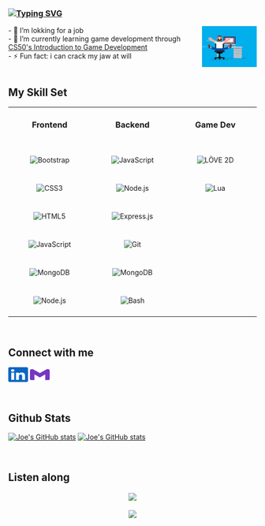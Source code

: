 ### [![Typing SVG](https://readme-typing-svg.herokuapp.com?color=7636C1&lines=Heyyo+👋)](https://git.io/typing-svg)

<img src="/profile.gif" width="22%" align="right" />

<div >
- 🔭 I’m lokking for a job
</div>
<div >
  - 🌱 I’m currently learning game development through <a href="https://online-learning.harvard.edu/course/cs50s-introduction-game-development?delta=0"> CS50's Introduction to Game Development</a>
</div>
<div >
- ⚡ Fun fact: i can crack my jaw at will         
</div>

<br/>


## My Skill Set  
<table><tr><td valign="top" width="33%">

### <div align="center"> Frontend  </div>   
  <br/>
<div align="center">  
<img style="margin: 20px" src="https://profilinator.rishav.dev/skills-assets/bootstrap-plain.svg" alt="Bootstrap" height="50" />  
<img style="margin: 20px" src="https://profilinator.rishav.dev/skills-assets/css3-original-wordmark.svg" alt="CSS3" height="50" />  
<img style="margin: 20px" src="https://profilinator.rishav.dev/skills-assets/html5-original-wordmark.svg" alt="HTML5" height="50" />  
<img style="margin: 20px" src="https://profilinator.rishav.dev/skills-assets/javascript-original.svg" alt="JavaScript" height="50" />  
<img style="margin: 20px" src="https://profilinator.rishav.dev/skills-assets/mongodb-original-wordmark.svg" alt="MongoDB" height="50" />  
<img style="margin: 20px" src="https://profilinator.rishav.dev/skills-assets/nodejs-original-wordmark.svg" alt="Node.js" height="50" />  
</div>

</td><td valign="top" width="33%">

### <div align="center"> Backend  </div>
  <br/>
<div align="center">  
<img style="margin: 20px" src="https://profilinator.rishav.dev/skills-assets/javascript-original.svg" alt="JavaScript" height="50" />  
<img style="margin: 20px" src="https://profilinator.rishav.dev/skills-assets/nodejs-original-wordmark.svg" alt="Node.js" height="50" />  
<img style="margin: 20px" src="https://profilinator.rishav.dev/skills-assets/express-original-wordmark.svg" alt="Express.js" height="50" />  
<img style="margin: 20px" src="https://profilinator.rishav.dev/skills-assets/git-scm-icon.svg" alt="Git" height="50" />  
<img style="margin: 20px" src="https://profilinator.rishav.dev/skills-assets/mongodb-original-wordmark.svg" alt="MongoDB" height="50" />  
<img style="margin: 20px" src="https://profilinator.rishav.dev/skills-assets/gnu_bash-icon.svg" alt="Bash" height="50" />  
</div>

</td>
  
<td valign="top" width="33%">

### <div align="center"> Game Dev  </div>
  <br/>
<div align="center">  
<img style="margin: 20px" src="https://res.cloudinary.com/canonical/image/fetch/f_auto,q_auto,fl_sanitize,w_120,h_120/https://dashboard.snapcraft.io/site_media/appmedia/2018/05/icon_QyS3RIm.png" alt="LÖVE 2D" height="50" />  
<img style="margin: 20px" src="https://upload.wikimedia.org/wikipedia/commons/thumb/c/cf/Lua-Logo.svg/1200px-Lua-Logo.svg.png" alt="Lua" height="50" />  
</div>

</td>
</tr>
</table>

<br/>  


## Connect with me  

<p align="left">
<a href="https://www.linkedin.com/in/joe-raad/" target="blank"><img align="center" src="/linkedin.svg" alt="" height="30" width="40" /></a>
<a href="mailto:raad_joe@outlook.com" target="blank">
<img align="center" src="/gmail.svg" alt="" height="30" width="40" /></a>
</p>
  

<br/>  


## Github Stats  
  [![Joe's GitHub stats](https://github-readme-stats.vercel.app/api?username=joeraad&theme=midnight-purple&show_icons=true&hide_border=true&count_private=true&hide=stars)](https://github.com/anuraghazra/github-readme-stats)
  [![Joe's GitHub stats](https://github-readme-stats.vercel.app/api/top-langs/?username=joeraad&hide_border=true&layout=compact&theme=midnight-purple)](https://github.com/anuraghazra/github-readme-stats)

<br/>  

## Listen along 

<div align="center">
  
<a href="https://spotify-github-profile.vercel.app/api/view.svg?uid=phoenix_650&redirect=true">
<img src="https://spotify-github-profile.vercel.app/api/view.svg?uid=phoenix_650&cover_image=true&theme=default" align="center" />
  
  </a>
</div>  

<br/>  
<div align="center">
<img src="https://komarev.com/ghpvc/?username=joeraad&&style=flat-square" align="center" />
</div>  

